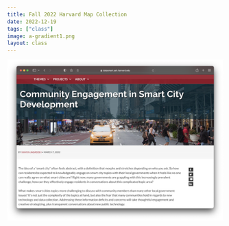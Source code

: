 ```yaml
---
title: Fall 2022 Harvard Map Collection 
date: 2022-12-19
tags: ["class"]
image: a-gradient1.png
layout: class
---
```


![test](../../../media/ash-data-smart.png)